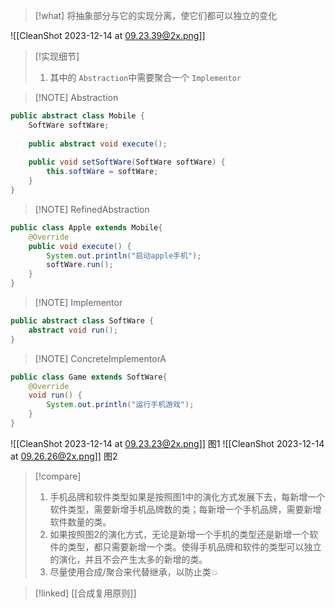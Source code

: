 
> [!what] 
> 将抽象部分与它的实现分离，使它们都可以独立的变化


![[CleanShot 2023-12-14 at 09.23.39@2x.png]]


> [!实现细节] 
> 1. 其中的 `Abstraction`中需要聚合一个 `Implementor`




> [!NOTE] Abstraction
```java
public abstract class Mobile {  
	SoftWare softWare;  
	  
	public abstract void execute();  
	  
	public void setSoftWare(SoftWare softWare) {  
		this.softWare = softWare;  
	}  
}
```
> [!NOTE] RefinedAbstraction

```java
public class Apple extends Mobile{  
	@Override  
	public void execute() {  
		System.out.println("启动apple手机");  
		softWare.run();  
	}  
}
```

> [!NOTE] Implementor

```java
public abstract class SoftWare {  
	abstract void run();  
}
```

> [!NOTE] ConcreteImplementorA
> 

```java
public class Game extends SoftWare{  
	@Override  
	void run() {  
		System.out.println("运行手机游戏");  
	}  
}
```

![[CleanShot 2023-12-14 at 09.23.23@2x.png]]
												               图1
![[CleanShot 2023-12-14 at 09.26.26@2x.png]]
													       图2
> [!compare] 
> 1. 手机品牌和软件类型如果是按照图1中的演化方式发展下去，每新增一个软件类型，需要新增手机品牌数的类；每新增一个手机品牌，需要新增软件数量的类。
> 2. 如果按照图2的演化方式，无论是新增一个手机的类型还是新增一个软件的类型，都只需要新增一个类。使得手机品牌和软件的类型可以独立的演化，并且不会产生太多的新增的类。
> 3. 尽量使用合成/聚合来代替继承，以防止类💥




> [!linked] 
> [[合成复用原则]]
